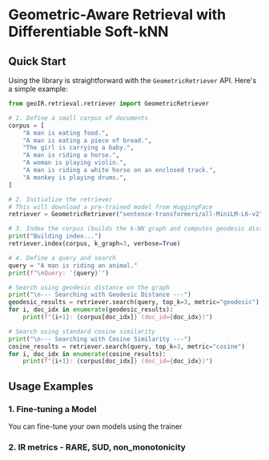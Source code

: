 # Geometric-Aware Retrieval with Differentiable Soft-kNN

## Quick Start

Using the library is straightforward with the `GeometricRetriever` API. Here's a simple example:

```python
from geoIR.retrieval.retriever import GeometricRetriever

# 1. Define a small corpus of documents
corpus = [
    "A man is eating food.",
    "A man is eating a piece of bread.",
    "The girl is carrying a baby.",
    "A man is riding a horse.",
    "A woman is playing violin.",
    "A man is riding a white horse on an enclosed track.",
    "A monkey is playing drums.",
]

# 2. Initialize the retriever
# This will download a pre-trained model from HuggingFace
retriever = GeometricRetriever("sentence-transformers/all-MiniLM-L6-v2")

# 3. Index the corpus (builds the k-NN graph and computes geodesic distances)
print("Building index...")
retriever.index(corpus, k_graph=3, verbose=True)

# 4. Define a query and search
query = "A man is riding an animal."
print(f"\nQuery: '{query}'")

# Search using geodesic distance on the graph
print("\n--- Searching with Geodesic Distance ---")
geodesic_results = retriever.search(query, top_k=3, metric="geodesic")
for i, doc_idx in enumerate(geodesic_results):
    print(f"{i+1}: {corpus[doc_idx]} (doc_id={doc_idx})")

# Search using standard cosine similarity
print("\n--- Searching with Cosine Similarity ---")
cosine_results = retriever.search(query, top_k=3, metric="cosine")
for i, doc_idx in enumerate(cosine_results):
    print(f"{i+1}: {corpus[doc_idx]} (doc_id={doc_idx})")
```


## Usage Examples

### 1. Fine-tuning a Model

You can fine-tune your own models using the trainer

### 2. IR metrics - RARE, SUD, non_monotonicity
